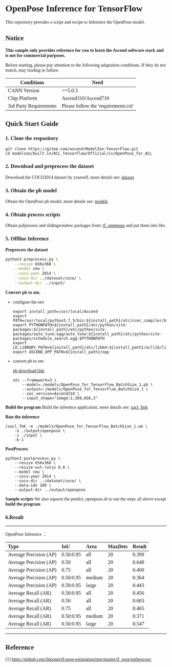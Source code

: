 # <font face="微软雅黑">

# OpenPose Inference for TensorFlow
This repository provides a script and recipe to Inference the OpenPose model.

## Notice
**This sample only provides reference for you to learn the Ascend software stack and is not for commercial purposes.**

Before starting, please pay attention to the following adaptation conditions. If they do not match, may leading in failure.

| Conditions | Need |
| --- | --- |
| CANN Version | >=5.0.3 |
| Chip Platform| Ascend310/Ascend710 |
| 3rd Party Requirements| Please follow the 'requirements.txt' |

## Quick Start Guide
### 1. Clone the respository
```shell
git clone https://gitee.com/ascend/ModelZoo-TensorFlow.git
cd modelzoo/built-in/ACL_TensorFlow/Official/cv/OpenPose_for_ACL
```

### 2. Download and preprocess the dataset

Download the COCO2014 dataset by yourself, more details see: [dataset](./dataset/coco/README.md)


### 3. Obtain the pb model

Obtain the OpenPose pb model, more details see: [models](./models/README.md)

### 4. Obtain process scripts

Obtain pafprocess and slidingwindow packages from: [tf_openpose](https://github.com/BoomFan/openpose-tf/tree/master/tf_pose) and put them into libs


### 5. Offline Inference
**Preprocess the dataset**
```Bash
python3 preprocess.py \
    --resize 656x368 \
    --model cmu \
    --coco-year 2014 \
    --coco-dir ../dataset/coco/ \
    --output-dir ../input/

```

**Convert pb to om.**
- configure the env

  ```
  export install_path=/usr/local/Ascend
  export PATH=/usr/local/python3.7.5/bin:${install_path}/atc/ccec_compiler/bin:${install_path}/atc/bin:$PATH
  export PYTHONPATH=${install_path}/atc/python/site-packages:${install_path}/atc/python/site-packages/auto_tune.egg/auto_tune:${install_path}/atc/python/site-packages/schedule_search.egg:$PYTHONPATH
  export LD_LIBRARY_PATH=${install_path}/atc/lib64:${install_path}/acllib/lib64:$LD_LIBRARY_PATH
  export ASCEND_OPP_PATH=${install_path}/opp
  ```

- convert pb to om

  [pb download link](https://modelzoo-train-atc.obs.cn-north-4.myhuaweicloud.com/003_Atc_Models/modelzoo/Official/cv/OpenPose_for_ACL.zip)

  ```
  atc --framework=3 \
      --model=./models/OpenPose_for_TensorFlow_BatchSize_1.pb \
      --output=./models/OpenPose_for_TensorFlow_BatchSize_1 \
      --soc_version=Ascend310 \
      --input_shape="image:1,368,656,3"
  ```

**Build the program**
Build the inference application, more details see: [xacl_fmk](./xacl_fmk/README.md)

**Run the inference**
```
/xacl_fmk -m ./models/OpenPose_for_TensorFlow_BatchSize_1.om \
    -o ./output/openpose \
    -i ./input \
    -b 1
```

**PostProcess**
```
python3 postprocess.py \
    --resize 656x368 \
    --resize-out-ratio 8.0 \
    --model cmu \
    --coco-year 2014 \
    --coco-dir ../dataset/coco/ \
    --data-idx 100 \
    --output-dir ../output/openpose 
```

**Sample scripts**
We also supoort the predict_openpose.sh to run the steps all above except **build the program**

### 6.Result
***
OpenPose Inference ：

| Type | IoU | Area | MaxDets | Result |
| :------- | :------- | :------- | :------- | :------- |
| Average Precision  (AP) | 0.50:0.95 | all | 20 | 0.399 |
| Average Precision  (AP) | 0.50 | all | 20 | 0.648 |
| Average Precision  (AP) | 0.75| all | 20 | 0.400 |
| Average Precision  (AP) | 0.50:0.95 | medium | 20 | 0.364 |
| Average Precision  (AP) | 0.50:0.95 | large | 20 | 0.443 |
| Average Recall     (AR) | 0.50:0.95 | all | 20 | 0.456 |
| Average Recall     (AR) | 0.50 | all | 20 | 0.683 |
| Average Recall     (AR) | 0.75 | all | 20 | 0.465 |
| Average Recall     (AR) | 0.50:0.95 | medium | 20 | 0.371 |
| Average Recall     (AR) | 0.50:0.95 | large | 20 | 0.547 |

***

## Reference

[1] https://github.com/ildoonet/tf-pose-estimation/tree/master/tf_pose/pafprocess/


# </font>
